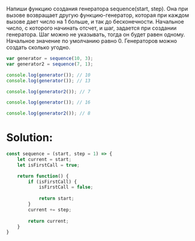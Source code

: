 Напиши функцию создания генератора sequence(start, step).
Она при вызове возвращает другую функцию-генератор, которая при каждом вызове дает число на 1 больше, и так до бесконечности.
Начальное число, с которого начинать отсчет, и шаг, задается при создании генератора.
Шаг можно не указывать, тогда он будет равен одному. Начальное значение по умолчанию равно 0.
Генераторов можно создать сколько угодно.

```javascript
var generator = sequence(10, 3);
var generator2 = sequence(7, 1);

console.log(generator()); // 10
console.log(generator()); // 13

console.log(generator2()); // 7

console.log(generator()); // 16

console.log(generator2()); // 8
```

# Solution:

```javascript
const sequence = (start, step = 1) => {
	let current = start;
	let isFirstCall = true;

	return function() {
		if (isFirstCall) {
			isFirstCall = false;
      
			return start;
		}
		current += step;
    
		return current;
	}
}
```

